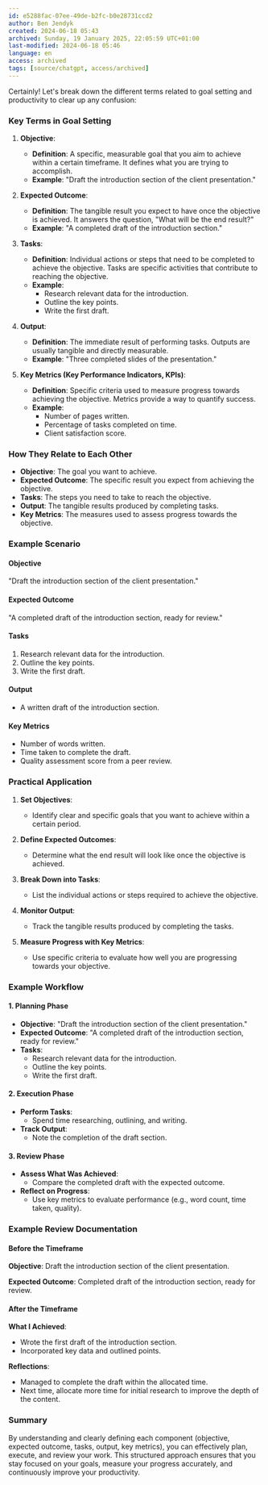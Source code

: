 ```yaml
---
id: e5288fac-07ee-49de-b2fc-b0e28731ccd2
author: Ben Jendyk
created: 2024-06-18 05:43
archived: Sunday, 19 January 2025, 22:05:59 UTC+01:00
last-modified: 2024-06-18 05:46
language: en
access: archived
tags: [source/chatgpt, access/archived]
---
```


Certainly! Let's break down the different terms related to goal setting and productivity to clear up any confusion:

### Key Terms in Goal Setting

1. **Objective**:
	- **Definition**: A specific, measurable goal that you aim to achieve within a certain timeframe. It defines what you are trying to accomplish.
	- **Example**: "Draft the introduction section of the client presentation."

2. **Expected Outcome**:
	- **Definition**: The tangible result you expect to have once the objective is achieved. It answers the question, "What will be the end result?"
	- **Example**: "A completed draft of the introduction section."

3. **Tasks**:
	- **Definition**: Individual actions or steps that need to be completed to achieve the objective. Tasks are specific activities that contribute to reaching the objective.
	- **Example**: 
	  - Research relevant data for the introduction.
	  - Outline the key points.
	  - Write the first draft.

4. **Output**:
	- **Definition**: The immediate result of performing tasks. Outputs are usually tangible and directly measurable.
	- **Example**: "Three completed slides of the presentation."

5. **Key Metrics (Key Performance Indicators, KPIs)**:
	- **Definition**: Specific criteria used to measure progress towards achieving the objective. Metrics provide a way to quantify success.
	- **Example**:
	  - Number of pages written.
	  - Percentage of tasks completed on time.
	  - Client satisfaction score.

### How They Relate to Each Other

- **Objective**: The goal you want to achieve.
- **Expected Outcome**: The specific result you expect from achieving the objective.
- **Tasks**: The steps you need to take to reach the objective.
- **Output**: The tangible results produced by completing tasks.
- **Key Metrics**: The measures used to assess progress towards the objective.

### Example Scenario

#### Objective

"Draft the introduction section of the client presentation."

#### Expected Outcome

"A completed draft of the introduction section, ready for review."

#### Tasks

1. Research relevant data for the introduction.
2. Outline the key points.
3. Write the first draft.

#### Output

- A written draft of the introduction section.

#### Key Metrics

- Number of words written.
- Time taken to complete the draft.
- Quality assessment score from a peer review.

### Practical Application

1. **Set Objectives**:
	- Identify clear and specific goals that you want to achieve within a certain period.

2. **Define Expected Outcomes**:
	- Determine what the end result will look like once the objective is achieved.

3. **Break Down into Tasks**:
	- List the individual actions or steps required to achieve the objective.

4. **Monitor Output**:
	- Track the tangible results produced by completing the tasks.

5. **Measure Progress with Key Metrics**:
	- Use specific criteria to evaluate how well you are progressing towards your objective.

### Example Workflow

#### 1. Planning Phase

- **Objective**: "Draft the introduction section of the client presentation."
- **Expected Outcome**: "A completed draft of the introduction section, ready for review."
- **Tasks**:
  - Research relevant data for the introduction.
  - Outline the key points.
  - Write the first draft.

#### 2. Execution Phase

- **Perform Tasks**:
  - Spend time researching, outlining, and writing.
- **Track Output**:
  - Note the completion of the draft section.

#### 3. Review Phase

- **Assess What Was Achieved**:
  - Compare the completed draft with the expected outcome.
- **Reflect on Progress**:
  - Use key metrics to evaluate performance (e.g., word count, time taken, quality).

### Example Review Documentation

#### Before the Timeframe

**Objective**: Draft the introduction section of the client presentation.

**Expected Outcome**: Completed draft of the introduction section, ready for review.

#### After the Timeframe

**What I Achieved**:
- Wrote the first draft of the introduction section.
- Incorporated key data and outlined points.

**Reflections**:
- Managed to complete the draft within the allocated time.
- Next time, allocate more time for initial research to improve the depth of the content.

### Summary

By understanding and clearly defining each component (objective, expected outcome, tasks, output, key metrics), you can effectively plan, execute, and review your work. This structured approach ensures that you stay focused on your goals, measure your progress accurately, and continuously improve your productivity.
